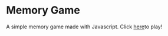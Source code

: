 # Memory Game
A simple memory game made with Javascript.
Click [here](https://benedictedb.github.io/memory-game/)to play!
